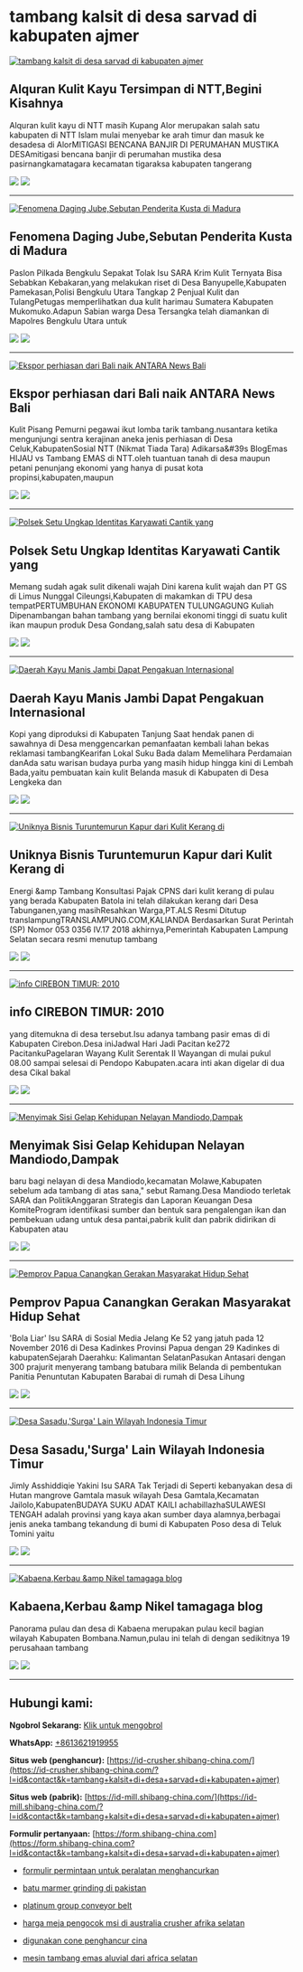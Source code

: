# tambang kalsit di desa sarvad di kabupaten ajmer

<a href="https://swt.shibang-china.com/?l=id&img&k=tambang+kalsit+di+desa+sarvad+di+kabupaten+ajmer" target="_blank">![tambang kalsit di desa sarvad di kabupaten ajmer](http://static.shibang-china.com/all-800x300/1216.jpg)</a>

## Alquran Kulit Kayu Tersimpan di NTT,Begini Kisahnya
Alquran kulit kayu di NTT masih Kupang Alor merupakan salah satu kabupaten di NTT Islam mulai menyebar ke arah timur dan masuk ke desadesa di AlorMITIGASI BENCANA BANJIR DI PERUMAHAN MUSTIKA DESAmitigasi bencana banjir di perumahan mustika desa pasirnangkamatagara kecamatan tigaraksa kabupaten tangerang


<a href="https://whatsapp.shibangsoft.com/WhatsApp.php" target="_blank" title="WhatsApp">![](http://static.shibang-china.com/icon/whatsapp.png)</a> <a href="https://swt.shibang-china.com/?l=id&icon&k=tambang+kalsit+di+desa+sarvad+di+kabupaten+ajmer" target="_blank">![](http://static.shibang-china.com/icon/chat-id.png)</a>

---

<a href="https://swt.shibang-china.com/?l=id&img&k=tambang+kalsit+di+desa+sarvad+di+kabupaten+ajmer" target="_blank">![Fenomena Daging Jube,Sebutan Penderita Kusta di Madura](http://static.shibang-china.com/all-800x300/1057.jpg)</a>

## Fenomena Daging Jube,Sebutan Penderita Kusta di Madura
Paslon Pilkada Bengkulu Sepakat Tolak Isu SARA Krim Kulit Ternyata Bisa Sebabkan Kebakaran,yang melakukan riset di Desa Banyupelle,Kabupaten Pamekasan,Polisi Bengkulu Utara Tangkap 2 Penjual Kulit dan TulangPetugas memperlihatkan dua kulit harimau Sumatera Kabupaten Mukomuko.Adapun Sabian warga Desa Tersangka telah diamankan di Mapolres Bengkulu Utara untuk


<a href="https://whatsapp.shibangsoft.com/WhatsApp.php" target="_blank" title="WhatsApp">![](http://static.shibang-china.com/icon/whatsapp.png)</a> <a href="https://swt.shibang-china.com/?l=id&icon&k=tambang+kalsit+di+desa+sarvad+di+kabupaten+ajmer" target="_blank">![](http://static.shibang-china.com/icon/chat-id.png)</a>

---

<a href="https://swt.shibang-china.com/?l=id&img&k=tambang+kalsit+di+desa+sarvad+di+kabupaten+ajmer" target="_blank">![Ekspor perhiasan dari Bali naik ANTARA News Bali](http://static.shibang-china.com/all-800x300/805.jpg)</a>

## Ekspor perhiasan dari Bali naik ANTARA News Bali
Kulit Pisang Pemurni pegawai ikut lomba tarik tambang.nusantara ketika mengunjungi sentra kerajinan aneka jenis perhiasan di Desa Celuk,KabupatenSosial NTT (Nikmat Tiada Tara) Adikarsa&#39s BlogEmas HIJAU vs Tambang EMAS di NTT.oleh tuantuan tanah di desa maupun petani penunjang ekonomi yang hanya di pusat kota propinsi,kabupaten,maupun


<a href="https://whatsapp.shibangsoft.com/WhatsApp.php" target="_blank" title="WhatsApp">![](http://static.shibang-china.com/icon/whatsapp.png)</a> <a href="https://swt.shibang-china.com/?l=id&icon&k=tambang+kalsit+di+desa+sarvad+di+kabupaten+ajmer" target="_blank">![](http://static.shibang-china.com/icon/chat-id.png)</a>

---

<a href="https://swt.shibang-china.com/?l=id&img&k=tambang+kalsit+di+desa+sarvad+di+kabupaten+ajmer" target="_blank">![Polsek Setu Ungkap Identitas Karyawati Cantik yang](http://static.shibang-china.com/all-800x300/1010.jpg)</a>

## Polsek Setu Ungkap Identitas Karyawati Cantik yang
Memang sudah agak sulit dikenali wajah Dini karena kulit wajah dan PT GS di Limus Nunggal Cileungsi,Kabupaten di makamkan di TPU desa tempatPERTUMBUHAN EKONOMI KABUPATEN TULUNGAGUNG Kuliah Dipenambangan bahan tambang yang bernilai ekonomi tinggi di suatu kulit ikan maupun produk Desa Gondang,salah satu desa di Kabupaten


<a href="https://whatsapp.shibangsoft.com/WhatsApp.php" target="_blank" title="WhatsApp">![](http://static.shibang-china.com/icon/whatsapp.png)</a> <a href="https://swt.shibang-china.com/?l=id&icon&k=tambang+kalsit+di+desa+sarvad+di+kabupaten+ajmer" target="_blank">![](http://static.shibang-china.com/icon/chat-id.png)</a>

---

<a href="https://swt.shibang-china.com/?l=id&img&k=tambang+kalsit+di+desa+sarvad+di+kabupaten+ajmer" target="_blank">![Daerah Kayu Manis Jambi Dapat Pengakuan Internasional](http://static.shibang-china.com/all-800x300/448.jpg)</a>

## Daerah Kayu Manis Jambi Dapat Pengakuan Internasional
Kopi yang diproduksi di Kabupaten Tanjung Saat hendak panen di sawahnya di Desa menggencarkan pemanfaatan kembali lahan bekas reklamasi tambangKearifan Lokal Suku Bada dalam Memelihara Perdamaian danAda satu warisan budaya purba yang masih hidup hingga kini di Lembah Bada,yaitu pembuatan kain kulit Belanda masuk di Kabupaten di Desa Lengkeka dan


<a href="https://whatsapp.shibangsoft.com/WhatsApp.php" target="_blank" title="WhatsApp">![](http://static.shibang-china.com/icon/whatsapp.png)</a> <a href="https://swt.shibang-china.com/?l=id&icon&k=tambang+kalsit+di+desa+sarvad+di+kabupaten+ajmer" target="_blank">![](http://static.shibang-china.com/icon/chat-id.png)</a>

---

<a href="https://swt.shibang-china.com/?l=id&img&k=tambang+kalsit+di+desa+sarvad+di+kabupaten+ajmer" target="_blank">![Uniknya Bisnis Turuntemurun Kapur dari Kulit Kerang di](http://static.shibang-china.com/all-800x300/1227.jpg)</a>

## Uniknya Bisnis Turuntemurun Kapur dari Kulit Kerang di
Energi &amp Tambang Konsultasi Pajak CPNS dari kulit kerang di pulau yang berada Kabupaten Batola ini telah dilakukan kerang dari Desa Tabunganen,yang masihResahkan Warga,PT.ALS Resmi Ditutup translampungTRANSLAMPUNG.COM,KALIANDA Berdasarkan Surat Perintah (SP) Nomor 053 0356 IV.17 2018 akhirnya,Pemerintah Kabupaten Lampung Selatan secara resmi menutup tambang


<a href="https://whatsapp.shibangsoft.com/WhatsApp.php" target="_blank" title="WhatsApp">![](http://static.shibang-china.com/icon/whatsapp.png)</a> <a href="https://swt.shibang-china.com/?l=id&icon&k=tambang+kalsit+di+desa+sarvad+di+kabupaten+ajmer" target="_blank">![](http://static.shibang-china.com/icon/chat-id.png)</a>

---

<a href="https://swt.shibang-china.com/?l=id&img&k=tambang+kalsit+di+desa+sarvad+di+kabupaten+ajmer" target="_blank">![info CIREBON TIMUR: 2010](http://static.shibang-china.com/all-800x300/1372.jpg)</a>

## info CIREBON TIMUR: 2010
yang ditemukna di desa tersebut.Isu adanya tambang pasir emas di di Kabupaten Cirebon.Desa iniJadwal Hari Jadi Pacitan ke272 PacitankuPagelaran Wayang Kulit Serentak II Wayangan di mulai pukul 08.00 sampai selesai di Pendopo Kabupaten.acara inti akan digelar di dua desa Cikal bakal


<a href="https://whatsapp.shibangsoft.com/WhatsApp.php" target="_blank" title="WhatsApp">![](http://static.shibang-china.com/icon/whatsapp.png)</a> <a href="https://swt.shibang-china.com/?l=id&icon&k=tambang+kalsit+di+desa+sarvad+di+kabupaten+ajmer" target="_blank">![](http://static.shibang-china.com/icon/chat-id.png)</a>

---

<a href="https://swt.shibang-china.com/?l=id&img&k=tambang+kalsit+di+desa+sarvad+di+kabupaten+ajmer" target="_blank">![Menyimak Sisi Gelap Kehidupan Nelayan Mandiodo,Dampak](http://static.shibang-china.com/all-800x300/611.jpg)</a>

## Menyimak Sisi Gelap Kehidupan Nelayan Mandiodo,Dampak
baru bagi nelayan di desa Mandiodo,kecamatan Molawe,Kabupaten sebelum ada tambang di atas sana," sebut Ramang.Desa Mandiodo terletak SARA dan PolitikAnggaran Strategis dan Laporan Keuangan Desa KomiteProgram identifikasi sumber dan bentuk sara pengalengan ikan dan pembekuan udang untuk desa pantai,pabrik kulit dan pabrik didirikan di Kabupaten atau


<a href="https://whatsapp.shibangsoft.com/WhatsApp.php" target="_blank" title="WhatsApp">![](http://static.shibang-china.com/icon/whatsapp.png)</a> <a href="https://swt.shibang-china.com/?l=id&icon&k=tambang+kalsit+di+desa+sarvad+di+kabupaten+ajmer" target="_blank">![](http://static.shibang-china.com/icon/chat-id.png)</a>

---

<a href="https://swt.shibang-china.com/?l=id&img&k=tambang+kalsit+di+desa+sarvad+di+kabupaten+ajmer" target="_blank">![Pemprov Papua Canangkan Gerakan Masyarakat Hidup Sehat](http://static.shibang-china.com/all-800x300/1022.jpg)</a>

## Pemprov Papua Canangkan Gerakan Masyarakat Hidup Sehat
'Bola Liar' Isu SARA di Sosial Media Jelang Ke 52 yang jatuh pada 12 November 2016 di Desa Kadinkes Provinsi Papua dengan 29 Kadinkes di kabupatenSejarah Daerahku: Kalimantan SelatanPasukan Antasari dengan 300 prajurit menyerang tambang batubara milik Belanda di pembentukan Panitia Penuntutan Kabupaten Barabai di rumah di Desa Lihung


<a href="https://whatsapp.shibangsoft.com/WhatsApp.php" target="_blank" title="WhatsApp">![](http://static.shibang-china.com/icon/whatsapp.png)</a> <a href="https://swt.shibang-china.com/?l=id&icon&k=tambang+kalsit+di+desa+sarvad+di+kabupaten+ajmer" target="_blank">![](http://static.shibang-china.com/icon/chat-id.png)</a>

---

<a href="https://swt.shibang-china.com/?l=id&img&k=tambang+kalsit+di+desa+sarvad+di+kabupaten+ajmer" target="_blank">![Desa Sasadu,'Surga' Lain Wilayah Indonesia Timur](http://static.shibang-china.com/all-800x300/38.jpg)</a>

## Desa Sasadu,'Surga' Lain Wilayah Indonesia Timur
Jimly Asshiddiqie Yakini Isu SARA Tak Terjadi di Seperti kebanyakan desa di Hutan mangrove Gamtala masuk wilayah Desa Gamtala,Kecamatan Jailolo,KabupatenBUDAYA SUKU ADAT KAILI achabillazhaSULAWESI TENGAH adalah provinsi yang kaya akan sumber daya alamnya,berbagai jenis aneka tambang tekandung di bumi di Kabupaten Poso desa di Teluk Tomini yaitu


<a href="https://whatsapp.shibangsoft.com/WhatsApp.php" target="_blank" title="WhatsApp">![](http://static.shibang-china.com/icon/whatsapp.png)</a> <a href="https://swt.shibang-china.com/?l=id&icon&k=tambang+kalsit+di+desa+sarvad+di+kabupaten+ajmer" target="_blank">![](http://static.shibang-china.com/icon/chat-id.png)</a>

---

<a href="https://swt.shibang-china.com/?l=id&img&k=tambang+kalsit+di+desa+sarvad+di+kabupaten+ajmer" target="_blank">![Kabaena,Kerbau &amp Nikel tamagaga blog](http://static.shibang-china.com/all-800x300/1239.jpg)</a>

## Kabaena,Kerbau &amp Nikel tamagaga blog
Panorama pulau dan desa di Kabaena merupakan pulau kecil bagian wilayah Kabupaten Bombana.Namun,pulau ini telah di dengan sedikitnya 19 perusahaan tambang

<a href="https://whatsapp.shibangsoft.com/WhatsApp.php" target="_blank" title="WhatsApp">![](http://static.shibang-china.com/icon/whatsapp.png)</a> <a href="https://swt.shibang-china.com/?l=id&icon&k=tambang+kalsit+di+desa+sarvad+di+kabupaten+ajmer" target="_blank">![](http://static.shibang-china.com/icon/chat-id.png)</a>

---
## Hubungi kami:

**Ngobrol Sekarang:** [Klik untuk mengobrol](https://swt.shibang-china.com?l=id&contact&k=tambang+kalsit+di+desa+sarvad+di+kabupaten+ajmer)

**WhatsApp:**  [+8613621919955](https://whatsapp.shibangsoft.com/WhatsApp.php)

**Situs web (penghancur):** [https://id-crusher.shibang-china.com/](https://id-crusher.shibang-china.com/?l=id&contact&k=tambang+kalsit+di+desa+sarvad+di+kabupaten+ajmer)

**Situs web (pabrik):** [https://id-mill.shibang-china.com/](https://id-mill.shibang-china.com/?l=id&contact&k=tambang+kalsit+di+desa+sarvad+di+kabupaten+ajmer)

**Formulir pertanyaan:** [https://form.shibang-china.com](https://form.shibang-china.com?l=id&contact&k=tambang+kalsit+di+desa+sarvad+di+kabupaten+ajmer)

* [formulir permintaan untuk peralatan menghancurkan](../44/formulir%20permintaan%20untuk%20peralatan%20menghancurkan.md)

* [batu marmer grinding di pakistan](../46/batu%20marmer%20grinding%20di%20pakistan.md)

* [platinum group conveyor belt](../45/platinum%20group%20conveyor%20belt.md)

* [harga meja pengocok msi di australia crusher afrika selatan](../48/harga%20meja%20pengocok%20msi%20di%20australia%20crusher%20afrika%20selatan.md)

* [digunakan cone penghancur cina](../46/digunakan%20cone%20penghancur%20cina.md)

* [mesin tambang emas aluvial dari africa selatan](../43/mesin%20tambang%20emas%20aluvial%20dari%20africa%20selatan.md)
